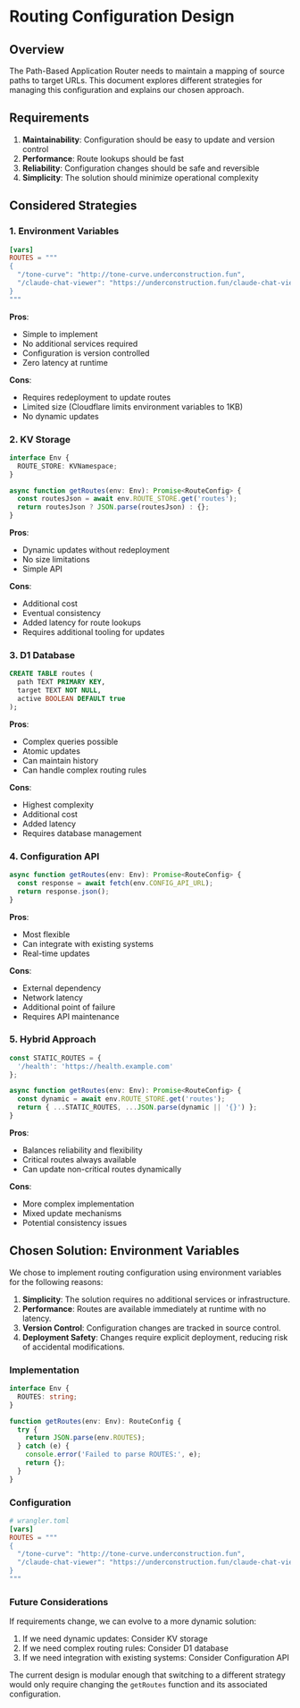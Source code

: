 # Routing Configuration Design

## Overview

The Path-Based Application Router needs to maintain a mapping of source paths to target URLs. This document explores different strategies for managing this configuration and explains our chosen approach.

## Requirements

1. **Maintainability**: Configuration should be easy to update and version control
2. **Performance**: Route lookups should be fast
3. **Reliability**: Configuration changes should be safe and reversible
4. **Simplicity**: The solution should minimize operational complexity

## Considered Strategies

### 1. Environment Variables

```toml
[vars]
ROUTES = """
{
  "/tone-curve": "http://tone-curve.underconstruction.fun",
  "/claude-chat-viewer": "https://underconstruction.fun/claude-chat-viewer"
}
"""
```

**Pros**:
- Simple to implement
- No additional services required
- Configuration is version controlled
- Zero latency at runtime

**Cons**:
- Requires redeployment to update routes
- Limited size (Cloudflare limits environment variables to 1KB)
- No dynamic updates

### 2. KV Storage

```typescript
interface Env {
  ROUTE_STORE: KVNamespace;
}

async function getRoutes(env: Env): Promise<RouteConfig> {
  const routesJson = await env.ROUTE_STORE.get('routes');
  return routesJson ? JSON.parse(routesJson) : {};
}
```

**Pros**:
- Dynamic updates without redeployment
- No size limitations
- Simple API

**Cons**:
- Additional cost
- Eventual consistency
- Added latency for route lookups
- Requires additional tooling for updates

### 3. D1 Database

```sql
CREATE TABLE routes (
  path TEXT PRIMARY KEY,
  target TEXT NOT NULL,
  active BOOLEAN DEFAULT true
);
```

**Pros**:
- Complex queries possible
- Atomic updates
- Can maintain history
- Can handle complex routing rules

**Cons**:
- Highest complexity
- Additional cost
- Added latency
- Requires database management

### 4. Configuration API

```typescript
async function getRoutes(env: Env): Promise<RouteConfig> {
  const response = await fetch(env.CONFIG_API_URL);
  return response.json();
}
```

**Pros**:
- Most flexible
- Can integrate with existing systems
- Real-time updates

**Cons**:
- External dependency
- Network latency
- Additional point of failure
- Requires API maintenance

### 5. Hybrid Approach

```typescript
const STATIC_ROUTES = {
  '/health': 'https://health.example.com'
};

async function getRoutes(env: Env): Promise<RouteConfig> {
  const dynamic = await env.ROUTE_STORE.get('routes');
  return { ...STATIC_ROUTES, ...JSON.parse(dynamic || '{}') };
}
```

**Pros**:
- Balances reliability and flexibility
- Critical routes always available
- Can update non-critical routes dynamically

**Cons**:
- More complex implementation
- Mixed update mechanisms
- Potential consistency issues

## Chosen Solution: Environment Variables

We chose to implement routing configuration using environment variables for the following reasons:

1. **Simplicity**: The solution requires no additional services or infrastructure.
2. **Performance**: Routes are available immediately at runtime with no latency.
3. **Version Control**: Configuration changes are tracked in source control.
4. **Deployment Safety**: Changes require explicit deployment, reducing risk of accidental modifications.

### Implementation

```typescript
interface Env {
  ROUTES: string;
}

function getRoutes(env: Env): RouteConfig {
  try {
    return JSON.parse(env.ROUTES);
  } catch (e) {
    console.error('Failed to parse ROUTES:', e);
    return {};
  }
}
```

### Configuration

```toml
# wrangler.toml
[vars]
ROUTES = """
{
  "/tone-curve": "http://tone-curve.underconstruction.fun",
  "/claude-chat-viewer": "https://underconstruction.fun/claude-chat-viewer"
}
"""
```

### Future Considerations

If requirements change, we can evolve to a more dynamic solution:

1. If we need dynamic updates: Consider KV storage
2. If we need complex routing rules: Consider D1 database
3. If we need integration with existing systems: Consider Configuration API

The current design is modular enough that switching to a different strategy would only require changing the `getRoutes` function and its associated configuration.
